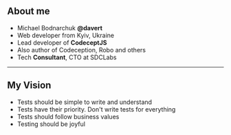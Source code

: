 
##  About me 

* Michael Bodnarchuk **@davert**
* Web developer from Kyiv, Ukraine
* Lead developer of **CodeceptJS**
* Also author of Codeception, Robo and others
* Tech **Consultant**, CTO at SDCLabs 

---

## My Vision

* Tests should be simple to write and understand
* Tests have their priority. Don't write tests for everything
* Tests should follow business values
* Testing should be joyful